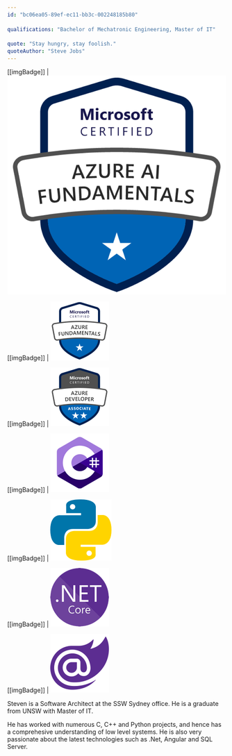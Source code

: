```yaml
---
id: "bc06ea05-89ef-ec11-bb3c-002248185b80"

qualifications: "Bachelor of Mechatronic Engineering, Master of IT"

quote: "Stay hungry, stay foolish."
quoteAuthor: "Steve Jobs"
---
```


[[imgBadge]]
| ![](../badges/Certification-microsoft-azure-ai-fundamentals.png)

[[imgBadge]]
| ![](../badges/Certification-microsoft-azure-fundamentals.png)

[[imgBadge]]
| ![](../badges/Certification-microsoft-azure-developer-associate.png)

[[imgBadge]]
| ![](../badges/Developer-c-sharp.png)

[[imgBadge]]
| ![](../badges/Developer-python.png)

[[imgBadge]]
| ![](../badges/Developer-dotnet-core.png)

[[imgBadge]]
| ![](../badges/Developer-blazor.png)

Steven is a Software Architect at the SSW Sydney office. He is a graduate from UNSW with Master of IT. 

He has worked with numerous C, C++ and Python projects, and hence has a comprehesive understanding of low level systems. He is also very passionate about the latest technologies such as .Net, Angular and SQL Server.
